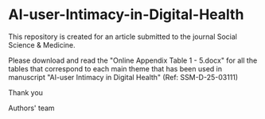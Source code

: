 # AI-user-Intimacy-in-Digital-Health

This repository is created for an article submitted to the journal Social Science & Medicine.

Please download and read the "Online Appendix Table 1 - 5.docx" for all the tables that correspond to each main theme that has been used in manuscript "AI-user Intimacy in Digital Health" (Ref: SSM-D-25-03111) 


Thank you

Authors' team
